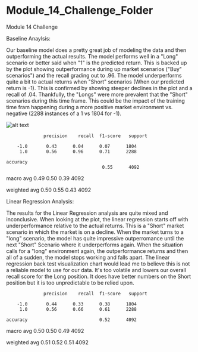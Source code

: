 # Module_14_Challenge_Folder
Module 14 Challenge

Baseline Anaylsis:

Our baseline model does a pretty great job of modeling the data and then outperforming the actual results. The model performs well in a "Long" scenario or better said when "1" is the predicted return.  This is backed up by the plot showing outperformance during up market scenarios ("Buy" scenarios") and the recall grading out to .96.  The model underperforms quite a bit to actual returns when "Short" scenarios (When our predicted return is -1).  This is confirmed by showing steeper declines in the plot and a recall of .04.  Thankfully, the "Longs" were more prevalent that the "Short" scenarios during this time frame.  This could be the impact of the training time fram happening during a more positive market environment vs. negative (2288 instances of a 1 vs 1804 for -1).

![alt text](https://github.com/[username]/[reponame]/blob/[branch]/image.jpg?raw=true)

                  precision    recall  f1-score   support

        -1.0       0.43      0.04      0.07      1804
         1.0       0.56      0.96      0.71      2288

    accuracy   
                                        0.55      4092
                                        
   macro avg       0.49      0.50      0.39      4092
   
weighted avg       0.50      0.55      0.43      4092


Linear Regression Analysis:  

The results for the Linear Regression analysis are quite mixed and inconclusive.  When looking at the plot, the linear regression starts off with underperformance relative to the actual returns.  This is a "Short" market scenario in which the market is on a decline.  When the market turns to a "long" scenario, the model has quite impressive outperromance until the next "Short" Scenario where it underperforms again.  When the situation calls for a "long" environment again, the outperformance returns and then all of a sudden, the model stops working and falls apart.  The linear regression back test visualization chart would lead me to believe this is not a reliable model to use for our data.  It's too volatile and lowers our overall recall score for the Long position.  It does have better numbers on the Short position but it is too unpredictable to be relied upon.

                  precision    recall  f1-score   support

        -1.0       0.44      0.33      0.38      1804
         1.0       0.56      0.66      0.61      2288

    accuracy                           0.52      4092
    
   macro avg       0.50      0.50      0.49      4092
   
weighted avg       0.51      0.52      0.51      4092

